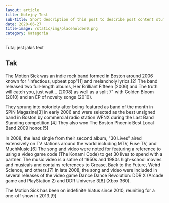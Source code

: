 ```yaml
---
layout: article
title: Kolejny Test
sub-title: Short description of this post to describe post content stuff
date: 2020-06-27
title-image: /static/img/placeholder0.png
category: Kategoria
---
```


Tutaj jest jakiś text

## Tak

The Motion Sick was an indie rock band formed in Boston around 2006 known for "infectious, upbeat pop"[1] and melancholy lyrics.[2] The band released two full-length albums, Her Brilliant Fifteen (2006) and The truth will catch you, just wait... (2008) as well as a split 7" with Golden Bloom (2010) and an EP of novelty songs (2010).

They sprung into notoriety after being featured as band of the month in SPIN Magazine[3] in early 2006 and were selected as the best unsigned band in Boston by commercial radio station WFNX during the Last Band Standing competition.[4] They also won The Boston Phoenix Best Local Band 2009 honor.[5]

In 2008, the lead single from their second album, "30 Lives" aired extensively on TV stations around the world including MTV, Fuse TV, and MuchMusic.[6] The song and video were noted for featuring a reference to using a video game code (The Konami Code) to get 30 lives to spend with a partner. The music video is a satire of 1950s and 1980s high-school movies and musicals and contains references to Grease, Back to the Future, Weird Science, and others.[7] In late 2008, the song and video were included in several releases of the video game Dance Dance Revolution: DDR X (Arcade game and PlayStation 2) and DDR Universe 3[8] (Xbox 360).

The Motion Sick has been on indefinite hiatus since 2010, reuniting for a one-off show in 2013.[9]